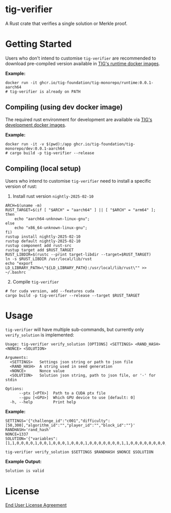 # tig-verifier

A Rust crate that verifies a single solution or Merkle proof.

# Getting Started

Users who don't intend to customise `tig-verifier` are recommended to download pre-compiled version available in [TIG's runtime docker images](https://github.com/tig-foundation/tig-monorepo/pkgs/container/tig-monorepo%2Fruntime).

**Example:**
```
docker run -it ghcr.io/tig-foundation/tig-monorepo/runtime:0.0.1-aarch64
# tig-verifier is already on PATH
```

## Compiling (using dev docker image)

The required rust environment for development are available via [TIG's development docker images](https://github.com/tig-foundation/tig-monorepo/pkgs/container/tig-monorepo%2Fdev).


**Example:**
```
docker run -it -v $(pwd):/app ghcr.io/tig-foundation/tig-monorepo/dev:0.0.1-aarch64
# cargo build -p tig-verifier --release
```

## Compiling (local setup)

Users who intend to customise `tig-verifier` need to install a specific version of rust:

1. Install rust version `nightly-2025-02-10`
```
ARCH=$(uname -m)
RUST_TARGET=$(if [ "$ARCH" = "aarch64" ] || [ "$ARCH" = "arm64" ]; then
    echo "aarch64-unknown-linux-gnu";
else
    echo "x86_64-unknown-linux-gnu";
fi)
rustup install nightly-2025-02-10
rustup default nightly-2025-02-10
rustup component add rust-src
rustup target add $RUST_TARGET
RUST_LIBDIR=$(rustc --print target-libdir --target=$RUST_TARGET)
ln -s $RUST_LIBDIR /usr/local/lib/rust
echo "export LD_LIBRARY_PATH=\"${LD_LIBRARY_PATH}:/usr/local/lib/rust\"" >> ~/.bashrc
```

2. Compile `tig-verifier`
```
# for cuda version, add --features cuda
cargo build -p tig-verifier --release --target $RUST_TARGET
```

# Usage

`tig-verifier` will have multiple sub-commands, but currently only `verify_solution` is implemented:

```
Usage: tig-verifier verify_solution [OPTIONS] <SETTINGS> <RAND_HASH> <NONCE> <SOLUTION>

Arguments:
  <SETTINGS>   Settings json string or path to json file
  <RAND_HASH>  A string used in seed generation
  <NONCE>      Nonce value
  <SOLUTION>   Solution json string, path to json file, or '-' for stdin

Options:
      --ptx [<PTX>]  Path to a CUDA ptx file
      --gpu [<GPU>]  Which GPU device to use [default: 0]
  -h, --help         Print help
```

**Example:**
```
SETTINGS='{"challenge_id":"c001","difficulty":[50,300],"algorithm_id":"","player_id":"","block_id":""}'
RANDHASH='rand_hash'
NONCE=1337
SOLUTION='{"variables":[1,1,0,0,0,0,1,0,0,1,0,0,0,1,0,0,0,1,0,0,0,0,0,0,0,1,1,0,0,0,0,0,0,0,0,0,0,0,0,0,0,1,0,1,1,1,1,1,0,0]}'

tig-verifier verify_solution $SETTINGS $RANDHASH $NONCE $SOLUTION
```

**Example Output:**
```
Solution is valid
```

# License

[End User License Agreement](../docs/agreements/end_user_license_agreement.pdf)